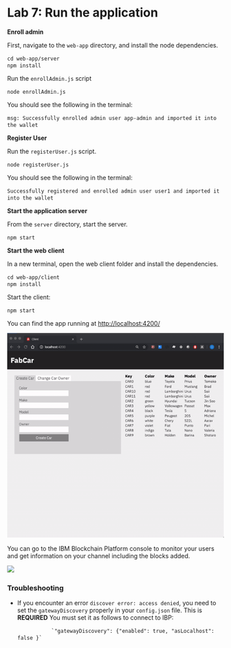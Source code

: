 # Lab 7: Run the application

**Enroll admin**

First, navigate to the `web-app` directory, and install the node dependencies.

```text
cd web-app/server
npm install
```

Run the `enrollAdmin.js` script

```
node enrollAdmin.js
```

You should see the following in the terminal:

```
msg: Successfully enrolled admin user app-admin and imported it into the wallet
```

**Register User**

Run the `registerUser.js` script.

```text
node registerUser.js
```

You should see the following in the terminal:

```text
Successfully registered and enrolled admin user user1 and imported it into the wallet
```

**Start the application server**

From the `server` directory, start the server.

```text
npm start
```

**Start the web client**

In a new terminal, open the web client folder and install the dependencies.

```text
cd web-app/client
npm install
```

Start the client:

```text
npm start
```

You can find the app running at [http://localhost:4200/](http://localhost:4200/)

![](../.gitbook/assets/sc21.gif)

You can go to the IBM Blockchain Platform console to monitor your users and get information on your channel including the blocks added.

![](https://github.com/IBM/fabcar-blockchain-sample/raw/master/docs/doc-gifs/channel-blocks.gif)

### Troubleshooting

* If you encounter an error `discover error: access denied`, you need to set the `gatewayDiscovery` properly in your `config.json` file. This is **REQUIRED** You must set it as follows to connect to IBP:

  ```text
             `"gatewayDiscovery": {"enabled": true, "asLocalhost": false }`
  ```

